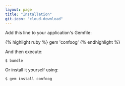 ```yaml
---
layout: page
title: "Installation"
git-icon: "cloud-download"
---
```


Add this line to your application's Gemfile:

{% highlight ruby %}
gem 'confoog'
{% endhighlight %}

And then execute:

    $ bundle

Or install it yourself using:

    $ gem install confoog
